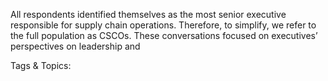 All respondents identified themselves as the most 
senior executive responsible for supply chain 
operations. Therefore, to simplify, we refer to the full 
population as CSCOs. These conversations focused 
on executives’ perspectives on leadership and 

   Tags & Topics:
   